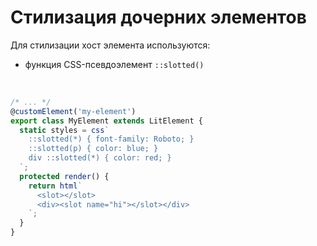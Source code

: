 # Стилизация дочерних элементов

Для стилизации хост элемента используются:

* функция CSS-псевдоэлемент `::slotted()`

<br>

```ts
/* ... */
@customElement('my-element')
export class MyElement extends LitElement {
  static styles = css`
    ::slotted(*) { font-family: Roboto; }
    ::slotted(p) { color: blue; }
    div ::slotted(*) { color: red; }
  `;
  protected render() {
    return html`
      <slot></slot>
      <div><slot name="hi"></slot></div>
    `;
  }
}
```
